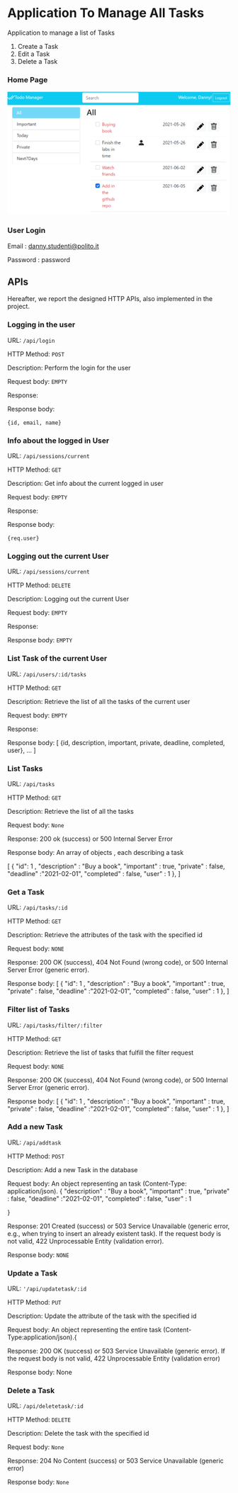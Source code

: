 # Application To Manage All Tasks
Application to manage a list of Tasks
1. Create a Task 
2. Edit a Task 
3. Delete a Task 

### Home Page 
![Tasklists](Tasklists.PNG)

### User Login 

Email : danny.studenti@polito.it

Password : password


## APIs
Hereafter, we report the designed HTTP APIs, also implemented in the project.

### Logging in the user

URL: `/api/login`

HTTP Method: `POST`

Description: Perform the login for the user

Request body: `EMPTY`

Response: 

Response body:
```
{id, email, name}
```

### Info about the logged in User

URL: `/api/sessions/current`

HTTP Method: `GET`

Description: Get info about the current logged in user

Request body: `EMPTY`

Response: 

Response body:
```
{req.user}
```

### Logging out the current User

URL: `/api/sessions/current`

HTTP Method: `DELETE`

Description: Logging out the current User

Request body: `EMPTY`

Response: 

Response body: `EMPTY`

### List Task of the current User

URL: `/api/users/:id/tasks`

HTTP Method: `GET`

Description: Retrieve the list of all the tasks of the current user

Request body: `EMPTY`

Response: 

Response body:
[ {id, description, important, private, deadline, completed, user}, ... ]


### List Tasks

URL: `/api/tasks`

HTTP Method: `GET`

Description: Retrieve the list of all the tasks

Request body: `None`

Response: 200 ok (success) or 500 Internal Server Error

Response body: An array of objects , each describing a task 

[ 
    {
        "id": 1 , 
        "description" : "Buy a book", 
        "important" : true, 
        "private" : false, 
        "deadline" :"2021-02-01", 
        "completed" : false, 
        "user" : 1
    }, 
    ]

### Get a Task

URL: `/api/tasks/:id`

HTTP Method: `GET`

Description: Retrieve the attributes of the task with the specified id

Request body: `NONE`

Response: 200 OK (success), 404 Not Found (wrong code), or 500 Internal Server Error (generic error).   

Response body:
[
   {
        "id": 1 , 
        "description" : "Buy a book", 
        "important" : true, 
        "private" : false, 
        "deadline" :"2021-02-01", 
        "completed" : false, 
        "user" : 1
    }, 
]

### Filter list of Tasks

URL: `/api/tasks/filter/:filter`

HTTP Method: `GET`

Description: Retrieve the list of tasks that fulfill the filter request

Request body: `NONE`

Response:  200 OK (success), 404 Not Found (wrong code), or 500 Internal Server Error (generic error).

Response body:
[
   {
        "id": 1 , 
        "description" : "Buy a book", 
        "important" : true, 
        "private" : false, 
        "deadline" :"2021-02-01", 
        "completed" : false, 
        "user" : 1
    }, 
]


### Add a new Task

URL: `/api/addtask`

HTTP Method: `POST`

Description: Add a new Task in the database

Request body:  An object representing an task (Content-Type: application/json).
{
        "description" : "Buy a book", 
        "important" : true, 
        "private" : false, 
        "deadline" :"2021-02-01", 
        "completed" : false, 
        "user" : 1

}

Response: 201 Created (success) or 503 Service Unavailable 
          (generic error, e.g., when trying to insert an already existent task). If the request body is not valid, 422 Unprocessable Entity (validation error).

Response body: `NONE`


### Update a Task

URL: `'/api/updatetask/:id`

HTTP Method: `PUT`

Description: Update the attribute of the task with the specified id

Request body: An object representing the entire task 
              (Content-Type:application/json).{


Response: 200 OK (success) or 503 Service Unavailable (generic error). 
        If the request body is not valid, 422 Unprocessable Entity (validation error)

Response body:  None 



### Delete a Task

URL: `/api/deletetask/:id`

HTTP Method: `DELETE`

Description: Delete the task with the specified id

Request body: `None`

Response: 204 No Content (success) or 503 Service Unavailable (generic error)

Response body: `None`


